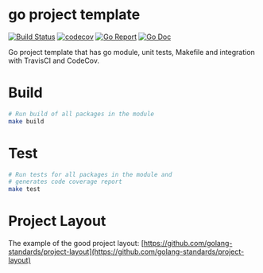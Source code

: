 # go project template

[![Build Status][travis-img]][travis-url]
[![codecov][codecov-img]][codecov-url]
[![Go Report][goreport-img]][goreport-url]
[![Go Doc][godoc-img]][godoc-url]

[travis-img]: https://travis-ci.org/weak-head/go-template.svg?branch=master
[travis-url]: https://travis-ci.org/weak-head/go-template

[codecov-img]: https://codecov.io/gh/weak-head/go-template/branch/master/graph/badge.svg
[codecov-url]: https://codecov.io/gh/weak-head/go-template

[goreport-img]: https://goreportcard.com/badge/github.com/weak-head/go-template
[goreport-url]: https://goreportcard.com/report/github.com/weak-head/go-template

[godoc-img]: https://godoc.org/github.com/weah-head/go-template?status.svg
[godoc-url]: https://godoc.org/github.com/weak-head/go-template

Go project template that has go module, unit tests, Makefile and integration with TravisCI and CodeCov.

# Build

```bash
# Run build of all packages in the module
make build
```

# Test

```bash
# Run tests for all packages in the module and
# generates code coverage report
make test
```

# Project Layout

The example of the good project layout: [https://github.com/golang-standards/project-layout](https://github.com/golang-standards/project-layout)
